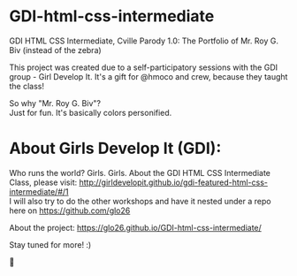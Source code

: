 # GDI-html-css-intermediate
GDI HTML CSS Intermediate, Cville Parody 1.0: The Portfolio of Mr. Roy G. Biv (instead of the zebra)

This project was created due to a self-participatory sessions with the GDI group - Girl Develop It.
It's a gift for @hmoco and crew, because they taught the class!

So why "Mr. Roy G. Biv"?<br>
Just for fun. It's basically colors personified.

# About Girls Develop It (GDI):
Who runs the world? Girls. Girls.
About the GDI HTML CSS Intermediate Class, please visit: http://girldevelopit.github.io/gdi-featured-html-css-intermediate/#/1
<br>
I will also try to do the other workshops and have it nested under a repo here on https://github.com/glo26

About the project: https://glo26.github.io/GDI-html-css-intermediate/

Stay tuned for more! :)

:tada:
